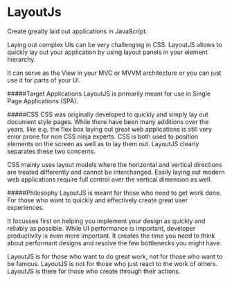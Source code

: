 LayoutJs
========

Create greatly laid out applications in JavaScript. 

Laying out complex UIs can be very challenging in CSS. LayoutJS allows to quickly lay out your application by using layout panels in your element hierarchy.

It can serve as the View in your MVC or MVVM architecture or you can just use it for parts of your UI. 

#####Target Applications
LayoutJS is primarily meant for use in Single Page Applications (SPA).

#####CSS
CSS was originally developed to quickly and simply lay out document style pages. While there have been many additions over the years, like e.g. the flex box laying out great web applications is still very error prone for non CSS ninja experts. CSS is both used to position elements on the screen as well as to lay them out. LayoutJS clearly separates these two concerns. 

CSS mainly uses layout models where the horizontal and vertical directions are treated differently and cannot be interchanged. Easily laying out modern web applications require full control over the vertical dimension as well. 

#####Philosophy
LayoutJS is meant for those who need to get work done. For those who want to quickly and effectively create great user experiences.

It focusses first on helping you implement your design as quickly and reliably as possible. While UI performance is important, developer productivity is even more important. It creates the time you need to think about performant designs and resolve the few bottlenecks you might have.

LayoutJS is for those who want to do great work, not for those who want to be famous. LayoutJS is not for those who just react to the work of others. LayoutJS is there for those who create through their actions.


